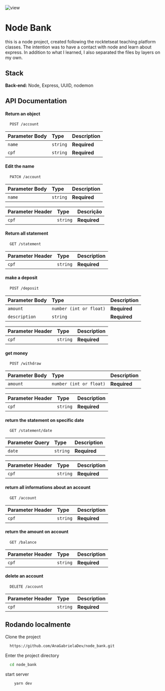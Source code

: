   ![view](https://user-images.githubusercontent.com/72721343/175119795-95e7af44-3b47-46e0-adca-baf45ff85778.gif)

# Node Bank

this is a node project, created following the rocktetseat teaching platform classes. The intention was to have a contact with node and learn about express. In addition to what I learned, I also separated the files by layers on my own.

## Stack

**Back-end:** Node, Express, UUID, nodemon

## API Documentation

#### Return an object

```http
  POST /account
```

| Parameter Body | Type     | Description  |
| :------------- | :------- | :----------- |
| `name`         | `string` | **Required** |
| `cpf`          | `string` | **Required** |

#### Edit the name

```http
  PATCH /account
```

| Parameter Body | Type     | Description  |
| :------------- | :------- | :----------- |
| `name`         | `string` | **Required** |

| Parameter Header | Type     | Descrição    |
| :--------------- | :------- | :----------- |
| `cpf`            | `string` | **Required** |

#### Return all statement

```http
  GET /statement
```

| Parameter Header | Type     | Description  |
| :--------------- | :------- | :----------- |
| `cpf`            | `string` | **Required** |

#### make a deposit

```http
  POST /deposit
```

| Parameter Body | Type                    | Description  |
| :------------- | :---------------------- | :----------- |
| `amount`       | `number (int or float)` | **Required** |
| `description`  | `string`                | **Required** |

| Parameter Header | Type     | Description  |
| :--------------- | :------- | :----------- |
| `cpf`            | `string` | **Required** |

#### get money

```http
  POST /withdraw
```

| Parameter Body | Type                    | Description  |
| :------------- | :---------------------- | :----------- |
| `amount`       | `number (int or float)` | **Required** |

| Parameter Header | Type     | Description  |
| :--------------- | :------- | :----------- |
| `cpf`            | `string` | **Required** |

#### return the statement on specific date

```http
  GET /statement/date
```

| Parameter Query | Type     | Description  |
| :-------------- | :------- | :----------- |
| `date`          | `string` | **Required** |

| Parameter Header | Type     | Description  |
| :--------------- | :------- | :----------- |
| `cpf`            | `string` | **Required** |

#### return all informations about an account

```http
  GET /account
```

| Parameter Header | Type     | Description  |
| :--------------- | :------- | :----------- |
| `cpf`            | `string` | **Required** |

#### return the amount on account

```http
  GET /balance
```

| Parameter Header | Type     | Description  |
| :--------------- | :------- | :----------- |
| `cpf`            | `string` | **Required** |

#### delete an account

```http
  DELETE /account
```

| Parameter Header | Type     | Description  |
| :--------------- | :------- | :----------- |
| `cpf`            | `string` | **Required** |

## Rodando localmente

Clone the project

```bash
  https://github.com/AnaGabrielaDev/node_bank.git
```

Enter the project directory

```bash
  cd node_bank
```

start server

```bash
    yarn dev
```
